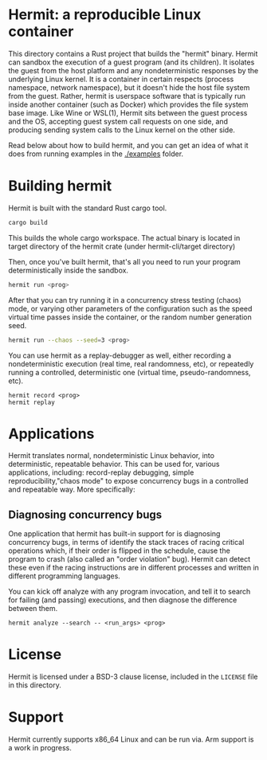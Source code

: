 Hermit: a reproducible Linux container
======================================

This directory contains a Rust project that builds the "hermit" binary.  Hermit can sandbox the execution of a guest program (and its children).  It isolates the guest from the host platform and any nondeterministic responses by the underlying Linux kernel. It is a container in certain respects (process namespace, network namespace), but it doesn't hide the host file system from the guest.  Rather, hermit is userspace software that is typically run inside another container (such as Docker) which provides the file system base image. Like Wine or WSL(1), Hermit sits between the guest process and the OS, accepting guest system call requests on one side, and producing sending system calls to the Linux kernel on the other side.

Read below about how to build hermit, and you can get an idea of what it does from running examples in the [./examples](./examples) folder.

Building hermit
===============

Hermit is built with the standard Rust cargo tool.

```bash
cargo build
```
This builds the whole cargo workspace. The actual binary is located in target directory of the hermit crate (under hermit-cli/target directory)

Then, once you've built hermit, that's all you need to run your program deterministically inside the sandbox.

```bash
hermit run <prog>
```

After that you can try running it in a concurrency stress testing (chaos) mode, or varying other parameters of the configuration such as the speed virtual time passes inside the container, or the random number generation seed.

```bash
hermit run --chaos --seed=3 <prog>
```

You can use hermit as a replay-debugger as well, either recording a nondeterministic execution (real time, real randomness, etc), or repeatedly running a controlled, deterministic one (virtual time, pseudo-randomness, etc).

```
hermit record <prog>
hermit replay
```

Applications
============

Hermit translates normal, nondeterministic Linux behavior, into deterministic, repeatable behavior. This can be used for, various applications, including: record-replay debugging, simple reproducibility,"chaos mode" to expose concurrency bugs in a controlled and repeatable way.  More specifically:

Diagnosing concurrency bugs
---------------------------

One application that hermit has built-in support for is diagnosing concurrency bugs, in terms of identify the stack traces of racing critical operations which, if their order is flipped in the schedule, cause the program to crash (also called an "order violation" bug).  Hermit can detect these even if the racing instructions are in different processes and written in different programming languages.

You can kick off analyze with any program invocation, and tell it to search for failing (and passing) executions, and then diagnose the difference between them.

```
hermit analyze --search -- <run_args> <prog>
```

License
=======

Hermit is licensed under a BSD-3 clause license, included in the `LICENSE` file in this directory.

Support
=======

Hermit currently supports x86_64 Linux and can be run via.  Arm support is a work in progress.
